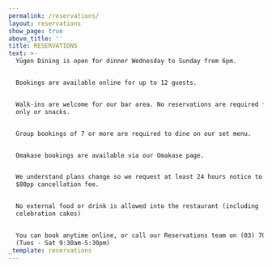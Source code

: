 ```yaml
---
permalink: /reservations/
layout: reservations
show_page: true
above_title: ''
title: RESERVATIONS
text: >-
  Yūgen Dining is open for dinner Wednesday to Sunday from 6pm.


  Bookings are available online for up to 12 guests.


  Walk-ins are welcome for our bar area. No reservations are required for drinks
  only or snacks.


  Group bookings of 7 or more are required to dine on our set menu.


  Omakase bookings are available via our Omakase page.


  We understand plans change so we request at least 24 hours notice to avoid an
  $80pp cancellation fee.


  No external food or drink is allowed into the restaurant (including
  celebration cakes) 


  You can book anytime online, or call our Reservations team on (03) 7000 3232
  (Tues - Sat 9:30am-5:30pm)
_template: reservations
---
```


